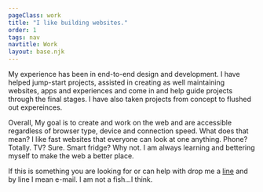 ```yaml
---
pageClass: work
title: "I like building websites."
order: 1
tags: nav
navtitle: Work
layout: base.njk
---
```


My experience has been in end-to-end design and development. I have helped jump-start projects, assisted in creating as well  maintaining websites, apps and experiences and come in and help guide projects through the final stages. I have also taken projects from concept to flushed out expereinces. 

Overall, My goal is to create and work on the web and are accessible regardless of browser type, device and connection speed. What does that mean? I like fast websites that everyone can look at one anything. Phone? Totally. TV? Sure. Smart fridge? Why not. I am always learning and bettering myself to make the web a better place. 

If this is something you are looking for or can help with drop me a [line](mailto:zack.jewell@gmail.com) and by line I mean e-mail. I am not a fish...I think.